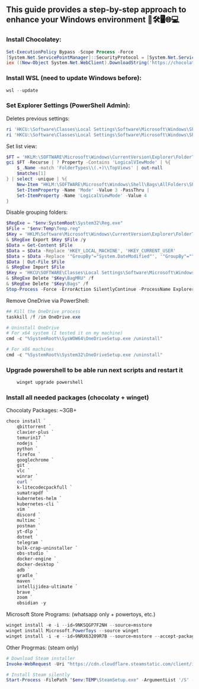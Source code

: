 ## This guide provides a step-by-step approach to enhance your Windows environment 🚀🛠️🖥️🌐💻


### Install Chocolatey:

```powershell
Set-ExecutionPolicy Bypass -Scope Process -Force
[System.Net.ServicePointManager]::SecurityProtocol = [System.Net.ServicePointManager]::SecurityProtocol -bor 3072
iex ((New-Object System.Net.WebClient).DownloadString('https://chocolatey.org/install.ps1'))
```

### Install WSL (need to update Windows before):
```powershell
wsl --update
```

### Set Explorer Settings (PowerShell Admin):

Deletes previous settings:
```powershell
ri 'HKCU:\Software\Classes\Local Settings\Software\Microsoft\Windows\Shell\BagMRU' -Recurse
ri 'HKCU:\Software\Classes\Local Settings\Software\Microsoft\Windows\Shell\Bags' -Recurse
```

Set list view:
```powershell
$FT = 'HKLM:\SOFTWARE\Microsoft\Windows\CurrentVersion\Explorer\FolderTypes'
gci $FT -Recurse | ? Property -Contains 'LogicalVIewMode' | %{
    $_.Name -match 'FolderTypes\\(.+)\\TopViews' | out-null
    $matches[1]
} | select -unique | %{
    New-Item "HKLM:\SOFTWARE\Microsoft\Windows\Shell\Bags\AllFolders\Shell\$_" -Force |
    Set-ItemProperty -Name 'Mode' -Value 3 -PassThru |
    Set-ItemProperty -Name 'LogicalViewMode' -Value 4
}
```

Disable grouping folders:
```powershell
$RegExe = "$env:SystemRoot\System32\Reg.exe"
$File = "$env:Temp\Temp.reg"
$Key = 'HKLM\Software\Microsoft\Windows\CurrentVersion\Explorer\FolderTypes\{885a186e-a440-4ada-812b-db871b942259}'
& $RegExe Export $Key $File /y
$Data = Get-Content $File
$Data = $Data -Replace 'HKEY_LOCAL_MACHINE', 'HKEY_CURRENT_USER'
$Data = $Data -Replace '"GroupBy"="System.DateModified"', '"GroupBy"=""'
$Data | Out-File $File
& $RegExe Import $File
$Key = 'HKCU\SOFTWARE\Classes\Local Settings\Software\Microsoft\Windows\Shell'
& $RegExe Delete "$Key\BagMRU" /f
& $RegExe Delete "$Key\Bags" /f
Stop-Process -Force -ErrorAction SilentlyContinue -ProcessName Explorer
```

Remove OneDrive via PowerShell:

```powershell
## Kill the OneDrive process
taskkill /f /im OneDrive.exe

# Uninstall OneDrive
# For x64 system (I tested it on my machine)
cmd -c "%SystemRoot%\SysWOW64\OneDriveSetup.exe /uninstall"

# For x86 machines
cmd -c "%SystemRoot%\System32\OneDriveSetup.exe /uninstall"
```

### Upgrade powershell to be able run next scripts and restart it
```powershell
    winget upgrade powershell
```

### Install all needed packages (chocolaty + winget)
Chocolaty Packages: ~3GB+

```powershell
choco install `
    qbittorrent `
    clavier-plus `
    temurin17 `
    nodejs `
    python `
    firefox `
    googlechrome `
    git `
    vlc `
    winrar `
    curl `
    k-litecodecpackfull `
    sumatrapdf `
    kubernetes-helm `
    kubernetes-cli `
    vim `
    discord `
    multimc `
    postman `
    yt-dlp `
    dotnet `
    telegram `
    bulk-crap-uninstaller `
    obs-studio `
    docker-engine `
    docker-desktop `
    adb `
    gradle `
    maven `
    intellijidea-ultimate `
    brave `
    zoom `
    obsidian -y
```

Microsoft Store Programs:
(whatsapp only + powertoys, etc.)
```powershell
winget install -e -i --id=9NKSQGP7F2NH --source=msstore
winget install Microsoft.PowerToys --source winget
winget install -i -e --id=9NRX63209R7B --source=msstore --accept-package-agreements
```

Other Progrmas:
(steam only)
```powershell
# Download Steam installer
Invoke-WebRequest -Uri "https://cdn.cloudflare.steamstatic.com/client/installer/SteamSetup.exe" -OutFile "$env:TEMP\SteamSetup.exe"

# Install Steam silently
Start-Process -FilePath "$env:TEMP\SteamSetup.exe" -ArgumentList '/S' -Wait
```



